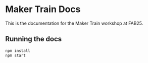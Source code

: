 # Maker Train Docs

This is the documentation for the Maker Train workshop at FAB25.

## Running the docs

```bash
npm install
npm start
```

